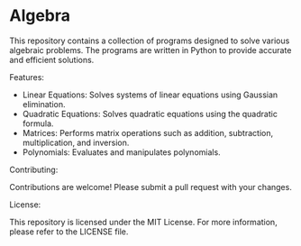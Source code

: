 # Algebra
This repository contains a collection of programs designed to solve various algebraic problems. The programs are written in Python to provide accurate and efficient solutions.


Features:

- Linear Equations: Solves systems of linear equations using Gaussian elimination.
- Quadratic Equations: Solves quadratic equations using the quadratic formula.
- Matrices: Performs matrix operations such as addition, subtraction, multiplication, and inversion.
- Polynomials: Evaluates and manipulates polynomials.

Contributing:

Contributions are welcome! Please submit a pull request with your changes.

License:

This repository is licensed under the MIT License. For more information, please refer to the LICENSE file.
